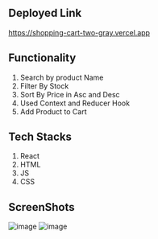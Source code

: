 ## Deployed Link

https://shopping-cart-two-gray.vercel.app

## Functionality

1. Search by product Name
2. Filter By Stock
3. Sort By Price in Asc and Desc
4. Used Context and Reducer Hook
5. Add Product to Cart

## Tech Stacks

1. React
2. HTML
3. JS
4. CSS

## ScreenShots

![image](https://user-images.githubusercontent.com/67849097/172216672-4178dd9d-7c03-4444-b251-002d1b8c20e7.png)
![image](https://user-images.githubusercontent.com/67849097/172216695-8396476a-7906-4471-8f87-6223a81fe20f.png)
